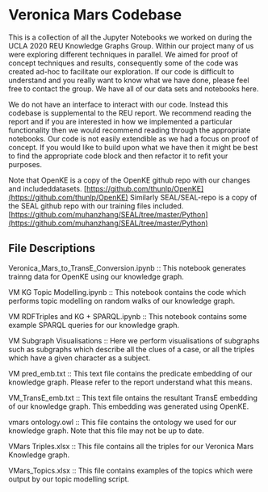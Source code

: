 # Veronica Mars Codebase

This is a collection of all the Jupyter Notebooks we worked on during the UCLA 2020 REU Knowledge Graphs Group. Within our project many of us were exploring different techniques in parallel. We aimed for proof of concept techniques and results, consequently some of the code was created ad-hoc to facilitate our exploration. If our code is difficult to understand and you really want to know what we have done, please feel free to contact the group. We have all of our data sets and notebooks here.

We do not have an interface to interact with our code. Instead this codebase is
supplemental to the REU report. We recommend reading the report and if you are interested
in how we implemented a particular functionality then we would recommend reading through
the appropriate notebooks. Our code is not easily extendible as we had a focus on proof of
concept. If you would like to build upon what we have then it might be best to find the
appropriate code block and then refactor it to refit your purposes.

Note that OpenKE is a copy of the OpenKE github repo with our changes and includeddatasets. [https://github.com/thunlp/OpenKE](https://github.com/thunlp/OpenKE)
Similarly SEAL/SEAL-repo is a copy of the SEAL github repo with our training files
included.
[https://github.com/muhanzhang/SEAL/tree/master/Python](https://github.com/muhanzhang/SEAL/tree/master/Python)

## File Descriptions
Veronica\_Mars\_to\_TransE\_Conversion.ipynb :: This notebook generates trainng data for
OpenKE using our knowledge graph. 

VM KG Topic Modelling.ipynb :: This notebook contains the code which performs topic
modelling on random walks of our knowledge graph.

VM RDFTriples and KG + SPARQL.ipynb :: This notebook contains some example SPARQL queries
for our knowledge graph.

VM Subgraph Visualisations :: Here we perform visualisations of subgraphs such as
subgraphs which describe all the clues of a case, or all the triples which have a given
character as a subject.

VM pred\_emb.txt :: This text file contains the predicate embedding of our
knowledge graph. Please refer to the report understand what this means. 

VM\_TransE\_emb.txt :: This text file ontains the resultant TransE embedding of our
knowledge graph. This embedding was generated using OpenKE.

vmars ontology.owl :: This file contains the ontology we used for our knowledge graph. Note
that this file may not be up to date.

VMars Triples.xlsx :: This file contains all the triples for our Veronica Mars Knowledge
graph. 

VMars\_Topics.xlsx :: This file contains examples of the topics which were output
by our topic modelling script.
